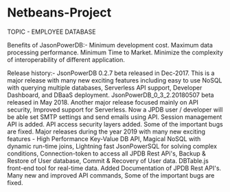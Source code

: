 # Netbeans-Project
TOPIC - EMPLOYEE DATABASE

Benefits of JasonPowerDB:-
Minimum development cost.
Maximum data processing performance.
Minimum Time to Market.
Minimize the complexity of interoperability of different application.

Release history:-
JsonPowerDB 0.2.7 beta released in Dec-2017. This is a major release with many new exciting features including easy to use NoSQL with querying multiple databases, Serverless API support, Developer Dashboard, and DBaaS deployment.
JsonPowerDB_0_3_2.20180507 beta released in May 2018. Another major release focused mainly on API security, Improved support for Serverless. Now a JPDB user / developer will be able set SMTP settings and send emails using API. Session management API is added. API access security layers added. Some of the important bugs are fixed.
Major releases during the year 2019 with many new exciting features - High Performance Key-Value DB API, Magical NoSQL with dynamic run-time joins, Lightning fast JsonPowerSQL for solving complex conditions, Connection-token to access all JPDB Rest APi's, Backup & Restore of User database, Commit & Recovery of User data. DBTable.js front-end tool for real-time data. Added Documentation of JPDB Rest API's. Many new and improved API commands, Some of the important bugs are fixed.
